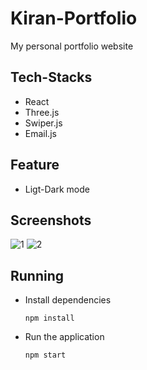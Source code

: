 # Kiran-Portfolio
My personal portfolio website

## Tech-Stacks 
  - React
  - Three.js
  - Swiper.js
  - Email.js

## Feature
 - Ligt-Dark mode

## Screenshots
![1](https://github.com/kiranbaby14/Kiran-Portfolio/assets/50899339/959cb34d-b930-49db-b25f-cc1b57149a0a)
![2](https://github.com/kiranbaby14/Kiran-Portfolio/assets/50899339/9af0841f-e5e4-4089-9841-0bbaad1cc44f)

## Running
  - Install dependencies
    ```
    npm install
    ```
  - Run the application
    ```
    npm start
    ```
